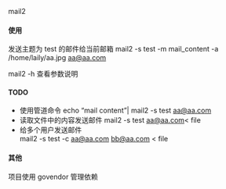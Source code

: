 mail2

#### 使用
发送主题为 test 的邮件给当前邮箱
mail2 -s test -m mail_content -a /home/laily/aa.jpg aa@aa.com

mail2 -h 查看参数说明

#### TODO 
- 使用管道命令
echo “mail content”| mail2 -s test aa@aa.com  
- 读取文件中的内容发送邮件
mail2 -s test aa@aa.com< file  
- 给多个用户发送邮件  
mail2 -s test -c aa@aa.com  bb@aa.com < file  

#### 其他
项目使用 govendor 管理依赖
